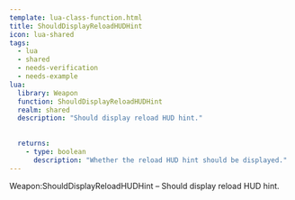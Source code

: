 ```yaml
---
template: lua-class-function.html
title: ShouldDisplayReloadHUDHint
icon: lua-shared
tags:
  - lua
  - shared
  - needs-verification
  - needs-example
lua:
  library: Weapon
  function: ShouldDisplayReloadHUDHint
  realm: shared
  description: "Should display reload HUD hint."
  
  
  returns:
    - type: boolean
      description: "Whether the reload HUD hint should be displayed."
---
```


<div class="lua__search__keywords">
Weapon:ShouldDisplayReloadHUDHint &#x2013; Should display reload HUD hint.
</div>
